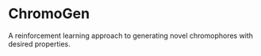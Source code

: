 # ChromoGen
A reinforcement learning approach to generating novel chromophores with desired properties.
